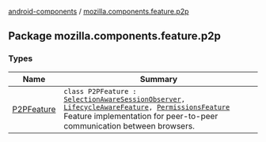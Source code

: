 [android-components](../index.md) / [mozilla.components.feature.p2p](./index.md)

## Package mozilla.components.feature.p2p

### Types

| Name | Summary |
|---|---|
| [P2PFeature](-p2-p-feature/index.md) | `class P2PFeature : `[`SelectionAwareSessionObserver`](../mozilla.components.browser.session/-selection-aware-session-observer/index.md)`, `[`LifecycleAwareFeature`](../mozilla.components.support.base.feature/-lifecycle-aware-feature/index.md)`, `[`PermissionsFeature`](../mozilla.components.support.base.feature/-permissions-feature/index.md)<br>Feature implementation for peer-to-peer communication between browsers. |
